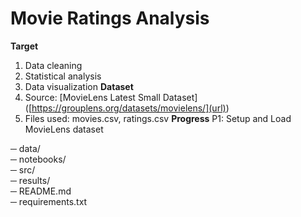 # Movie Ratings Analysis

**Target**
  1. Data cleaning
  2. Statistical analysis
  3. Data visualization
**Dataset**
  1. Source: [MovieLens Latest Small Dataset] ([https://grouplens.org/datasets/movielens/](url))
  2. Files used: movies.csv, ratings.csv
**Progress**
P1: Setup and Load MovieLens dataset 

─ data/                 
─ notebooks/            
─ src/                  
─ results/              
─ README.md             
─ requirements.txt      
